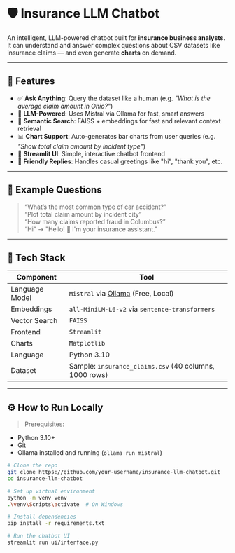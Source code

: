 # 🛡️ Insurance LLM Chatbot

An intelligent, LLM-powered chatbot built for **insurance business analysts**.  
It can understand and answer complex questions about CSV datasets like insurance claims — and even generate **charts** on demand.

---

## 🚀 Features

- ✅ **Ask Anything**: Query the dataset like a human (e.g. *"What is the average claim amount in Ohio?"*)
- 🧠 **LLM-Powered**: Uses Mistral via Ollama for fast, smart answers
- 🔎 **Semantic Search**: FAISS + embeddings for fast and relevant context retrieval
- 📊 **Chart Support**: Auto-generates bar charts from user queries (e.g. *"Show total claim amount by incident type"*)
- 💬 **Streamlit UI**: Simple, interactive chatbot frontend
- 👋 **Friendly Replies**: Handles casual greetings like "hi", "thank you", etc.

---

## 📂 Example Questions

> “What’s the most common type of car accident?”  
> “Plot total claim amount by incident city”  
> “How many claims reported fraud in Columbus?”  
> “Hi” → "Hello! 👋 I'm your insurance assistant."

---

## 🧱 Tech Stack

| Component | Tool |
|----------|------|
| Language Model | `Mistral` via [Ollama](https://ollama.com/) (Free, Local) |
| Embeddings | `all-MiniLM-L6-v2` via `sentence-transformers` |
| Vector Search | `FAISS` |
| Frontend | `Streamlit` |
| Charts | `Matplotlib` |
| Language | Python 3.10 |
| Dataset | Sample: `insurance_claims.csv` (40 columns, 1000 rows)

---

## ⚙️ How to Run Locally

> Prerequisites:
- Python 3.10+
- Git
- Ollama installed and running (`ollama run mistral`)

```bash
# Clone the repo
git clone https://github.com/your-username/insurance-llm-chatbot.git
cd insurance-llm-chatbot

# Set up virtual environment
python -m venv venv
.\venv\Scripts\activate  # On Windows

# Install dependencies
pip install -r requirements.txt

# Run the chatbot UI
streamlit run ui/interface.py
